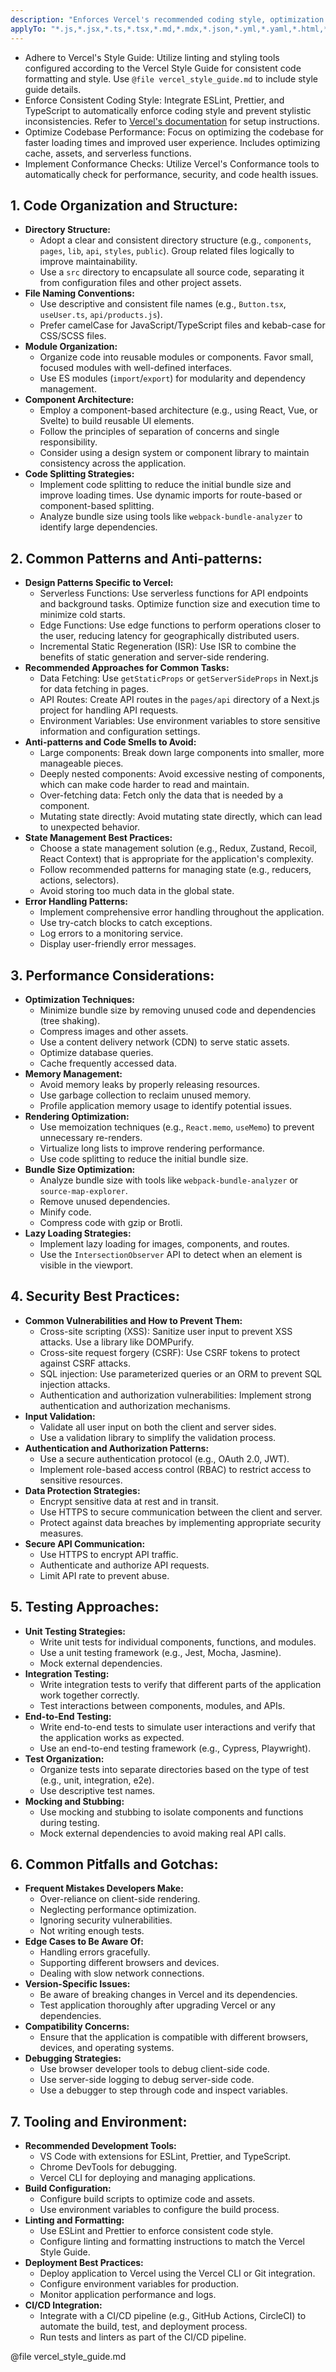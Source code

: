 ```yaml
---
description: "Enforces Vercel's recommended coding style, optimization strategies, and security best practices. This guide helps developers build performant, secure, and maintainable applications on the Vercel platform."
applyTo: "*.js,*.jsx,*.ts,*.tsx,*.md,*.mdx,*.json,*.yml,*.yaml,*.html,*.css,*.scss,*.sass"
---
```

- Adhere to Vercel's Style Guide: Utilize linting and styling tools configured according to the Vercel Style Guide for consistent code formatting and style.  Use `@file vercel_style_guide.md` to include style guide details.
- Enforce Consistent Coding Style:  Integrate ESLint, Prettier, and TypeScript to automatically enforce coding style and prevent stylistic inconsistencies.  Refer to [Vercel's documentation](https://vercel.com/docs) for setup instructions.
- Optimize Codebase Performance: Focus on optimizing the codebase for faster loading times and improved user experience. Includes optimizing cache, assets, and serverless functions.
- Implement Conformance Checks: Utilize Vercel's Conformance tools to automatically check for performance, security, and code health issues.

## 1. Code Organization and Structure:

- **Directory Structure:**
    - Adopt a clear and consistent directory structure (e.g., `components`, `pages`, `lib`, `api`, `styles`, `public`).  Group related files logically to improve maintainability.
    - Use a `src` directory to encapsulate all source code, separating it from configuration files and other project assets.
- **File Naming Conventions:**
    - Use descriptive and consistent file names (e.g., `Button.tsx`, `useUser.ts`, `api/products.js`).
    - Prefer camelCase for JavaScript/TypeScript files and kebab-case for CSS/SCSS files.
- **Module Organization:**
    - Organize code into reusable modules or components. Favor small, focused modules with well-defined interfaces.
    - Use ES modules (`import`/`export`) for modularity and dependency management.
- **Component Architecture:**
    - Employ a component-based architecture (e.g., using React, Vue, or Svelte) to build reusable UI elements.
    - Follow the principles of separation of concerns and single responsibility.
    - Consider using a design system or component library to maintain consistency across the application.
- **Code Splitting Strategies:**
    - Implement code splitting to reduce the initial bundle size and improve loading times.  Use dynamic imports for route-based or component-based splitting.
    - Analyze bundle size using tools like `webpack-bundle-analyzer` to identify large dependencies.

## 2. Common Patterns and Anti-patterns:

- **Design Patterns Specific to Vercel:**
    - Serverless Functions: Use serverless functions for API endpoints and background tasks. Optimize function size and execution time to minimize cold starts.
    - Edge Functions: Use edge functions to perform operations closer to the user, reducing latency for geographically distributed users.
    - Incremental Static Regeneration (ISR): Use ISR to combine the benefits of static generation and server-side rendering.
- **Recommended Approaches for Common Tasks:**
    - Data Fetching: Use `getStaticProps` or `getServerSideProps` in Next.js for data fetching in pages.
    - API Routes: Create API routes in the `pages/api` directory of a Next.js project for handling API requests.
    - Environment Variables: Use environment variables to store sensitive information and configuration settings.
- **Anti-patterns and Code Smells to Avoid:**
    - Large components: Break down large components into smaller, more manageable pieces.
    - Deeply nested components: Avoid excessive nesting of components, which can make code harder to read and maintain.
    - Over-fetching data: Fetch only the data that is needed by a component.
    - Mutating state directly: Avoid mutating state directly, which can lead to unexpected behavior.
- **State Management Best Practices:**
    - Choose a state management solution (e.g., Redux, Zustand, Recoil, React Context) that is appropriate for the application's complexity.
    - Follow recommended patterns for managing state (e.g., reducers, actions, selectors).
    - Avoid storing too much data in the global state.
- **Error Handling Patterns:**
    - Implement comprehensive error handling throughout the application.
    - Use try-catch blocks to catch exceptions.
    - Log errors to a monitoring service.
    - Display user-friendly error messages.

## 3. Performance Considerations:

- **Optimization Techniques:**
    - Minimize bundle size by removing unused code and dependencies (tree shaking).
    - Compress images and other assets.
    - Use a content delivery network (CDN) to serve static assets.
    - Optimize database queries.
    - Cache frequently accessed data.
- **Memory Management:**
    - Avoid memory leaks by properly releasing resources.
    - Use garbage collection to reclaim unused memory.
    - Profile application memory usage to identify potential issues.
- **Rendering Optimization:**
    - Use memoization techniques (e.g., `React.memo`, `useMemo`) to prevent unnecessary re-renders.
    - Virtualize long lists to improve rendering performance.
    - Use code splitting to reduce the initial bundle size.
- **Bundle Size Optimization:**
    - Analyze bundle size with tools like `webpack-bundle-analyzer` or `source-map-explorer`.
    - Remove unused dependencies.
    - Minify code.
    - Compress code with gzip or Brotli.
- **Lazy Loading Strategies:**
    - Implement lazy loading for images, components, and routes.
    - Use the `IntersectionObserver` API to detect when an element is visible in the viewport.

## 4. Security Best Practices:

- **Common Vulnerabilities and How to Prevent Them:**
    - Cross-site scripting (XSS): Sanitize user input to prevent XSS attacks.  Use a library like DOMPurify.
    - Cross-site request forgery (CSRF): Use CSRF tokens to protect against CSRF attacks.
    - SQL injection: Use parameterized queries or an ORM to prevent SQL injection attacks.
    - Authentication and authorization vulnerabilities: Implement strong authentication and authorization mechanisms.
- **Input Validation:**
    - Validate all user input on both the client and server sides.
    - Use a validation library to simplify the validation process.
- **Authentication and Authorization Patterns:**
    - Use a secure authentication protocol (e.g., OAuth 2.0, JWT).
    - Implement role-based access control (RBAC) to restrict access to sensitive resources.
- **Data Protection Strategies:**
    - Encrypt sensitive data at rest and in transit.
    - Use HTTPS to secure communication between the client and server.
    - Protect against data breaches by implementing appropriate security measures.
- **Secure API Communication:**
    - Use HTTPS to encrypt API traffic.
    - Authenticate and authorize API requests.
    - Limit API rate to prevent abuse.

## 5. Testing Approaches:

- **Unit Testing Strategies:**
    - Write unit tests for individual components, functions, and modules.
    - Use a unit testing framework (e.g., Jest, Mocha, Jasmine).
    - Mock external dependencies.
- **Integration Testing:**
    - Write integration tests to verify that different parts of the application work together correctly.
    - Test interactions between components, modules, and APIs.
- **End-to-End Testing:**
    - Write end-to-end tests to simulate user interactions and verify that the application works as expected.
    - Use an end-to-end testing framework (e.g., Cypress, Playwright).
- **Test Organization:**
    - Organize tests into separate directories based on the type of test (e.g., unit, integration, e2e).
    - Use descriptive test names.
- **Mocking and Stubbing:**
    - Use mocking and stubbing to isolate components and functions during testing.
    - Mock external dependencies to avoid making real API calls.

## 6. Common Pitfalls and Gotchas:

- **Frequent Mistakes Developers Make:**
    - Over-reliance on client-side rendering.
    - Neglecting performance optimization.
    - Ignoring security vulnerabilities.
    - Not writing enough tests.
- **Edge Cases to Be Aware Of:**
    - Handling errors gracefully.
    - Supporting different browsers and devices.
    - Dealing with slow network connections.
- **Version-Specific Issues:**
    - Be aware of breaking changes in Vercel and its dependencies.
    - Test application thoroughly after upgrading Vercel or any dependencies.
- **Compatibility Concerns:**
    - Ensure that the application is compatible with different browsers, devices, and operating systems.
- **Debugging Strategies:**
    - Use browser developer tools to debug client-side code.
    - Use server-side logging to debug server-side code.
    - Use a debugger to step through code and inspect variables.

## 7. Tooling and Environment:

- **Recommended Development Tools:**
    - VS Code with extensions for ESLint, Prettier, and TypeScript.
    - Chrome DevTools for debugging.
    - Vercel CLI for deploying and managing applications.
- **Build Configuration:**
    - Configure build scripts to optimize code and assets.
    - Use environment variables to configure the build process.
- **Linting and Formatting:**
    - Use ESLint and Prettier to enforce consistent code style.
    - Configure linting and formatting instructions to match the Vercel Style Guide.
- **Deployment Best Practices:**
    - Deploy application to Vercel using the Vercel CLI or Git integration.
    - Configure environment variables for production.
    - Monitor application performance and logs.
- **CI/CD Integration:**
    - Integrate with a CI/CD pipeline (e.g., GitHub Actions, CircleCI) to automate the build, test, and deployment process.
    - Run tests and linters as part of the CI/CD pipeline.

@file vercel_style_guide.md